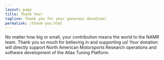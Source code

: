 ```yaml
---
layout: page
title: Thank You!
tagline: Thank you for your generous donation!
permalink: /thank-you.html
---
```


No matter how big or small, your contribution means the world to the NAMR team. Thank you so much for believing in and supporting us! Your donation will directly support North American Motorsports Research operations and software development of the Atlas Tuning Platform.
